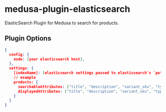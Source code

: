 # medusa-plugin-elasticsearch

ElasticSearch Plugin for Medusa to search for products.

## Plugin Options

```json
{
  config: {
    node: [your elasticsearch host],
  },
  settings: {
    [indexName]: [elasticsearch settings passed to elasticsearch's `putSettings()` method]
    // example
    products: {
      searchableAttributes: ["title", "description", "variant_sku", "type_value"],
      displayedAttributes: ["title", "description", "variant_sku", "type_value"],
    }
  }
}
```
